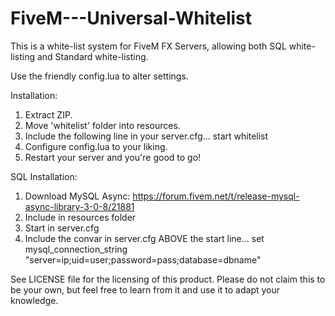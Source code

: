 # FiveM---Universal-Whitelist
This is a white-list system for FiveM FX Servers, allowing both SQL white-listing and Standard white-listing.


Use the friendly config.lua to alter settings.

Installation:

1. Extract ZIP.
2. Move 'whitelist' folder into resources.
3. Include the following line in your server.cfg... start whitelist
4. Configure config.lua to your liking.
5. Restart your server and you're good to go!

SQL Installation:

1. Download MySQL Async: https://forum.fivem.net/t/release-mysql-async-library-3-0-8/21881
2. Include in resources folder
3. Start in server.cfg
4. Include the convar in server.cfg ABOVE the start line... 
set mysql_connection_string "server=ip;uid=user;password=pass;database=dbname"


See LICENSE file for the licensing of this product. Please do not claim this to be your own, but feel free to learn from it and use it to adapt your knowledge.
